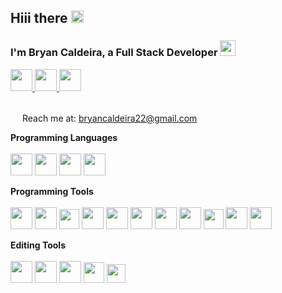 ## Hiii there <img height="20" src="https://img.icons8.com/flat_round/64/000000/ok-hand.png"/>
### I'm Bryan Caldeira, a Full Stack Developer <img height="25" src="https://img.icons8.com/pastel-glyph/100/000000/source-code--v3.png"/>

<a href="https://twitter.com/bryan_caldeira">
  <img height="35" src="https://img.icons8.com/fluent/48/000000/twitter.png"/>
</a>

<a href="https://www.linkedin.com/in/bryan-caldeira">
  <img height="35" src="https://img.icons8.com/fluent/48/000000/linkedin.png"/>
</a>

<a href="https://www.instagram.com/bryan.caldeira">
  <img height="35" src="https://img.icons8.com/fluent/48/000000/instagram-new.png"/>
</a>

<br />
<br />

<img height="15" src="https://img.icons8.com/cute-clipart/64/000000/email.png"/> Reach me at: <a href="mailto:bryancaldeira22@gmail.com">bryancaldeira22@gmail.com</a>
<br />

**Programming Languages** <br /><br />
<img height="35" src="https://img.icons8.com/color/48/000000/python.png"/>
<img height="35" src="https://img.icons8.com/color/48/000000/java-coffee-cup-logo.png"/>
<img height="35" src="https://img.icons8.com/color/48/000000/javascript.png"/>
<img height="35" src="https://img.icons8.com/color/48/000000/c-programming.png"/>

**Programming Tools** <br /><br />
<img height="35" src="https://img.icons8.com/color/48/000000/git.png"/>
<img height="35" src="https://img.icons8.com/color/48/000000/arduino.png"/>
<img height="32" src="https://netbeans.apache.org/images/apache-netbeans.svg"/>
<img height="35" src="https://img.icons8.com/fluent/48/000000/visual-studio-code-2019.png"/>
<img height="35" src="https://www.spyder-ide.org/static/images/spyder-logo.svg"/>
<img height="35" src="https://jupyter.org/assets/main-logo.svg"/>
<img height="35" src="https://img.icons8.com/color/48/000000/intellij-idea.png"/>
<img height="35" src="https://img.icons8.com/color/48/000000/pycharm.png"/>
<img height="32" src="https://img.icons8.com/ios/50/000000/atom-editor.png"/>
<img height="35" src="https://img.icons8.com/color/48/000000/sublime-text.png"/>
<img height="35" src="https://img.icons8.com/fluent/48/000000/console.png"/>

**Editing Tools** <br /><br />
<img height="35" src="https://img.icons8.com/fluent/48/000000/adobe-photoshop.png"/>
<img height="35" src="https://img.icons8.com/color/48/000000/adobe-after-effects.png"/>
<img height="35" src="https://img.icons8.com/color/48/000000/adobe-xd.png"/>
<img height="33" src="https://img.icons8.com/dusk/64/000000/filmora9.png"/>
<img height="30" src="https://upload.wikimedia.org/wikipedia/commons/9/9c/Affinity_Photo_icon.png"/>






